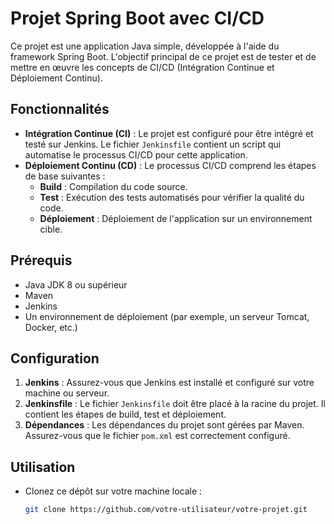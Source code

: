 # Projet Spring Boot avec CI/CD

Ce projet est une application Java simple, développée à l'aide du framework Spring Boot. L'objectif principal de ce projet est de tester et de mettre en œuvre les concepts de CI/CD (Intégration Continue et Déploiement Continu).

## Fonctionnalités

- **Intégration Continue (CI)** : Le projet est configuré pour être intégré et testé sur Jenkins. Le fichier `Jenkinsfile` contient un script qui automatise le processus CI/CD pour cette application.
- **Déploiement Continu (CD)** : Le processus CI/CD comprend les étapes de base suivantes :
  - **Build** : Compilation du code source.
  - **Test** : Exécution des tests automatisés pour vérifier la qualité du code.
  - **Déploiement** : Déploiement de l'application sur un environnement cible.

## Prérequis

- Java JDK 8 ou supérieur
- Maven
- Jenkins
- Un environnement de déploiement (par exemple, un serveur Tomcat, Docker, etc.)

## Configuration

1. **Jenkins** : Assurez-vous que Jenkins est installé et configuré sur votre machine ou serveur.
2. **Jenkinsfile** : Le fichier `Jenkinsfile` doit être placé à la racine du projet. Il contient les étapes de build, test et déploiement.
3. **Dépendances** : Les dépendances du projet sont gérées par Maven. Assurez-vous que le fichier `pom.xml` est correctement configuré.

## Utilisation

- Clonez ce dépôt sur votre machine locale :
   ```bash
   git clone https://github.com/votre-utilisateur/votre-projet.git
